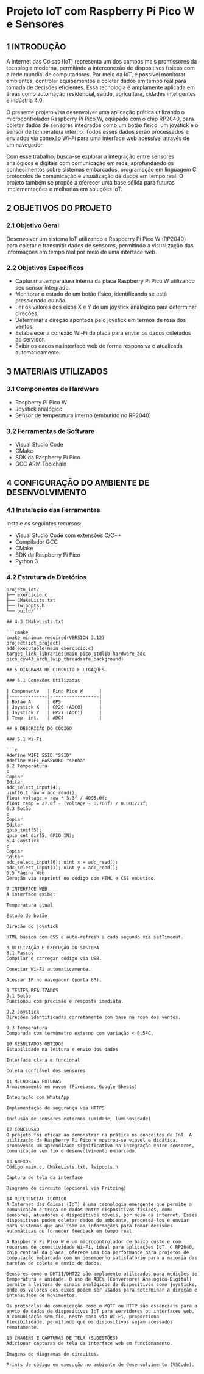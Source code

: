 # Projeto IoT com Raspberry Pi Pico W e Sensores

## 1 INTRODUÇÃO

A Internet das Coisas (IoT) representa um dos campos mais promissores da tecnologia moderna, permitindo a interconexão de dispositivos físicos com a rede mundial de computadores. Por meio da IoT, é possível monitorar ambientes, controlar equipamentos e coletar dados em tempo real para tomada de decisões eficientes. Essa tecnologia é amplamente aplicada em áreas como automação residencial, saúde, agricultura, cidades inteligentes e indústria 4.0.

O presente projeto visa desenvolver uma aplicação prática utilizando o microcontrolador Raspberry Pi Pico W, equipado com o chip RP2040, para coletar dados de sensores integrados como um botão físico, um joystick e o sensor de temperatura interno. Todos esses dados serão processados e enviados via conexão Wi-Fi para uma interface web acessível através de um navegador.

Com esse trabalho, busca-se explorar a integração entre sensores analógicos e digitais com comunicação em rede, aprofundando os conhecimentos sobre sistemas embarcados, programação em linguagem C, protocolos de comunicação e visualização de dados em tempo real. O projeto também se propõe a oferecer uma base sólida para futuras implementações e melhorias em soluções IoT.

## 2 OBJETIVOS DO PROJETO

### 2.1 Objetivo Geral

Desenvolver um sistema IoT utilizando a Raspberry Pi Pico W (RP2040) para coletar e transmitir dados de sensores, permitindo a visualização das informações em tempo real por meio de uma interface web.

### 2.2 Objetivos Específicos

* Capturar a temperatura interna da placa Raspberry Pi Pico W utilizando seu sensor integrado.
* Monitorar o estado de um botão físico, identificando se está pressionado ou não.
* Ler os valores dos eixos X e Y de um joystick analógico para determinar direções.
* Determinar a direção apontada pelo joystick em termos de rosa dos ventos.
* Estabelecer a conexão Wi-Fi da placa para enviar os dados coletados ao servidor.
* Exibir os dados na interface web de forma responsiva e atualizada automaticamente.

## 3 MATERIAIS UTILIZADOS

### 3.1 Componentes de Hardware

* Raspberry Pi Pico W
* Joystick analógico
* Sensor de temperatura interno (embutido no RP2040)


### 3.2 Ferramentas de Software

* Visual Studio Code
* CMake
* SDK da Raspberry Pi Pico
* GCC ARM Toolchain


## 4 CONFIGURAÇÃO DO AMBIENTE DE DESENVOLVIMENTO

### 4.1 Instalação das Ferramentas

Instale os seguintes recursos:

* Visual Studio Code com extensões C/C++
* Compilador GCC
* CMake
* SDK da Raspberry Pi Pico
* Python 3

### 4.2 Estrutura de Diretórios

```text
projeto_iot/
├── exercicio.c
├── CMakeLists.txt
├── lwipopts.h
└── build/```

## 4.3 CMakeLists.txt

```cmake
cmake_minimum_required(VERSION 3.12)
project(iot_project)
add_executable(main exercicio.c)
target_link_libraries(main pico_stdlib hardware_adc pico_cyw43_arch_lwip_threadsafe_background)

## 5 DIAGRAMA DE CIRCUITO E LIGAÇÕES

### 5.1 Conexões Utilizadas

| Componente   | Pino Pico W      |
|--------------|------------------|
| Botão A      | GP5              |
| Joystick X   | GP26 (ADC0)      |
| Joystick Y   | GP27 (ADC1)      |
| Temp. int.   | ADC4             |

## 6 DESCRIÇÃO DO CÓDIGO

### 6.1 Wi-Fi

```c
#define WIFI_SSID "SSID"
#define WIFI_PASSWORD "senha"
6.2 Temperatura
c
Copiar
Editar
adc_select_input(4);
uint16_t raw = adc_read();
float voltage = raw * 3.3f / 4095.0f;
float temp = 27.0f - (voltage - 0.706f) / 0.001721f;
6.3 Botão
c
Copiar
Editar
gpio_init(5);
gpio_set_dir(5, GPIO_IN);
6.4 Joystick
c
Copiar
Editar
adc_select_input(0); uint x = adc_read();
adc_select_input(1); uint y = adc_read();
6.5 Página Web
Geração via snprintf no código com HTML e CSS embutido.

7 INTERFACE WEB
A interface exibe:

Temperatura atual

Estado do botão

Direção do joystick

HTML básico com CSS e auto-refresh a cada segundo via setTimeout.

8 UTILIZAÇÃO E EXECUÇÃO DO SISTEMA
8.1 Passos
Compilar e carregar código via USB.

Conectar Wi-Fi automaticamente.

Acessar IP no navegador (porta 80).

9 TESTES REALIZADOS
9.1 Botão
Funcionou com precisão e resposta imediata.

9.2 Joystick
Direções identificadas corretamente com base na rosa dos ventos.

9.3 Temperatura
Comparada com termômetro externo com variação < 0.5ºC.

10 RESULTADOS OBTIDOS
Estabilidade na leitura e envio dos dados

Interface clara e funcional

Coleta confiável dos sensores

11 MELHORIAS FUTURAS
Armazenamento em nuvem (Firebase, Google Sheets)

Integração com WhatsApp

Implementação de segurança via HTTPS

Inclusão de sensores externos (umidade, luminosidade)

12 CONCLUSÃO
O projeto foi eficaz ao demonstrar na prática os conceitos de IoT. A utilização da Raspberry Pi Pico W mostrou-se viável e didática, promovendo um aprendizado significativo na integração entre sensores, comunicação sem fio e desenvolvimento embarcado.

13 ANEXOS
Código main.c, CMakeLists.txt, lwipopts.h

Captura de tela da interface

Diagrama do circuito (opcional via Fritzing)

14 REFERENCIAL TEÓRICO
A Internet das Coisas (IoT) é uma tecnologia emergente que permite a comunicação e troca de dados entre dispositivos físicos, como sensores, atuadores e dispositivos móveis, por meio da internet. Esses dispositivos podem coletar dados do ambiente, processá-los e enviar para sistemas que analisam as informações para tomar decisões automáticas ou fornecer feedback em tempo real.

A Raspberry Pi Pico W é um microcontrolador de baixo custo e com recursos de conectividade Wi-Fi, ideal para aplicações IoT. O RP2040, chip central da placa, oferece uma boa performance para projetos de computação embarcada com um desempenho satisfatório para a maioria das tarefas de coleta e envio de dados.

Sensores como o DHT11/DHT22 são amplamente utilizados para medições de temperatura e umidade. O uso de ADCs (Conversores Analógico-Digital) permite a leitura de sinais analógicos de dispositivos como joysticks, onde os valores dos eixos podem ser usados para determinar a direção e intensidade de movimentos.

Os protocolos de comunicação como o MQTT ou HTTP são essenciais para o envio de dados de dispositivos IoT para servidores ou interfaces web. A comunicação sem fio, neste caso via Wi-Fi, proporciona flexibilidade, permitindo que os dispositivos sejam acessados remotamente.

15 IMAGENS E CAPTURAS DE TELA (SUGESTÕES)
Adicionar capturas de tela da interface web em funcionamento.

Imagens de diagramas de circuitos.

Prints de código em execução no ambiente de desenvolvimento (VSCode).